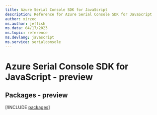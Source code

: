 ```yaml
---
title: Azure Serial Console SDK for JavaScript
description: Reference for Azure Serial Console SDK for JavaScript
author: xirzec
ms.author: jeffish
ms.data: 04/17/2023
ms.topic: reference
ms.devlang: javascript
ms.service: serialconsole
---
```

# Azure Serial Console SDK for JavaScript - preview
## Packages - preview
[!INCLUDE [packages](serial-console-index.md)]